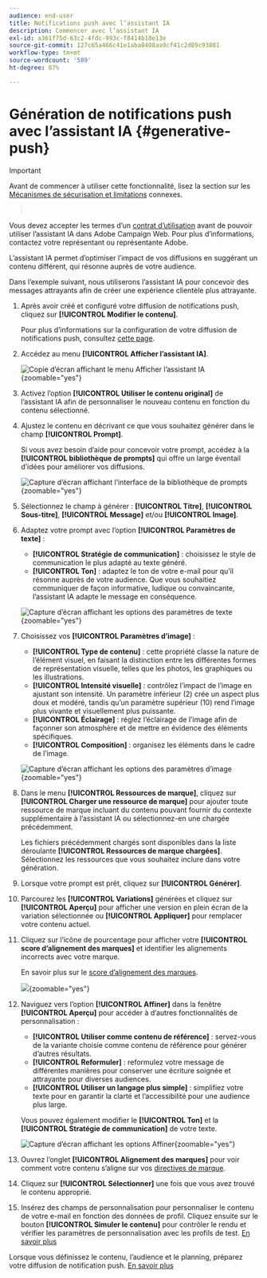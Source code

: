 ```yaml
---
audience: end-user
title: Notifications push avec l’assistant IA
description: Commencer avec l’assistant IA
exl-id: a361f75d-63c2-4fdc-993c-f8414b18e13e
source-git-commit: 127c65a466c41e1aba8408aa9cf41c2d89c93801
workflow-type: tm+mt
source-wordcount: '589'
ht-degree: 87%

---
```


# Génération de notifications push avec l’assistant IA {#generative-push}

>[!IMPORTANT]
>
>Avant de commencer à utiliser cette fonctionnalité, lisez la section sur les [Mécanismes de sécurisation et limitations](generative-gs.md#generative-guardrails) connexes.
>></br>
>
>Vous devez accepter les termes d’un [contrat d’utilisation](https://www.adobe.com/legal/licenses-terms/adobe-dx-gen-ai-user-guidelines.html) avant de pouvoir utiliser l’assistant IA dans Adobe Campaign Web. Pour plus d’informations, contactez votre représentant ou représentante Adobe.

L’assistant IA permet d’optimiser l’impact de vos diffusions en suggérant un contenu différent, qui résonne auprès de votre audience.

Dans l’exemple suivant, nous utiliserons l’assistant IA pour concevoir des messages attrayants afin de créer une expérience clientèle plus attrayante.

1. Après avoir créé et configuré votre diffusion de notifications push, cliquez sur **[!UICONTROL Modifier le contenu]**.

   Pour plus d’informations sur la configuration de votre diffusion de notifications push, consultez [cette page](../push/create-push.md).

1. Accédez au menu **[!UICONTROL Afficher l’assistant IA]**.

   ![Copie d’écran affichant le menu Afficher l’assistant IA](assets/push-genai-1.png){zoomable="yes"}

1. Activez l’option **[!UICONTROL Utiliser le contenu original]** de l’assistant IA afin de personnaliser le nouveau contenu en fonction du contenu sélectionné.

1. Ajustez le contenu en décrivant ce que vous souhaitez générer dans le champ **[!UICONTROL Prompt]**.

   Si vous avez besoin d’aide pour concevoir votre prompt, accédez à la **[!UICONTROL bibliothèque de prompts]** qui offre un large éventail d’idées pour améliorer vos diffusions.

   ![Capture d’écran affichant l’interface de la bibliothèque de prompts](assets/push-genai-2.png){zoomable="yes"}

1. Sélectionnez le champ à générer : **[!UICONTROL Titre]**, **[!UICONTROL Sous-titre]**, **[!UICONTROL Message]** et/ou **[!UICONTROL Image]**.

1. Adaptez votre prompt avec l’option **[!UICONTROL Paramètres de texte]** :

   * **[!UICONTROL Stratégie de communication]** : choisissez le style de communication le plus adapté au texte généré.
   * **[!UICONTROL Ton]** : adaptez le ton de votre e-mail pour qu’il résonne auprès de votre audience. Que vous souhaitiez communiquer de façon informative, ludique ou convaincante, l’assistant IA adapte le message en conséquence.

   ![Capture d’écran affichant les options des paramètres de texte](assets/push-genai-3.png){zoomable="yes"}

1. Choisissez vos **[!UICONTROL Paramètres d’image]** :

   * **[!UICONTROL Type de contenu]** : cette propriété classe la nature de l’élément visuel, en faisant la distinction entre les différentes formes de représentation visuelle, telles que les photos, les graphiques ou les illustrations.
   * **[!UICONTROL Intensité visuelle]** : contrôlez l’impact de l’image en ajustant son intensité. Un paramètre inférieur (2) crée un aspect plus doux et modéré, tandis qu’un paramètre supérieur (10) rend l’image plus vivante et visuellement plus puissante.
   * **[!UICONTROL Éclairage]** : réglez l’éclairage de l’image afin de façonner son atmosphère et de mettre en évidence des éléments spécifiques.
   * **[!UICONTROL Composition]** : organisez les éléments dans le cadre de l’image.

   ![Capture d’écran affichant les options des paramètres d’image](assets/push-genai-4.png){zoomable="yes"}

1. Dans le menu **[!UICONTROL Ressources de marque]**, cliquez sur **[!UICONTROL Charger une ressource de marque]** pour ajouter toute ressource de marque incluant du contenu pouvant fournir du contexte supplémentaire à l’assistant IA ou sélectionnez-en une chargée précédemment.

   Les fichiers précédemment chargés sont disponibles dans la liste déroulante **[!UICONTROL Ressources de marque chargées]**. Sélectionnez les ressources que vous souhaitez inclure dans votre génération.

1. Lorsque votre prompt est prêt, cliquez sur **[!UICONTROL Générer]**.

1. Parcourez les **[!UICONTROL Variations]** générées et cliquez sur **[!UICONTROL Aperçu]** pour afficher une version en plein écran de la variation sélectionnée ou **[!UICONTROL Appliquer]** pour remplacer votre contenu actuel.

1. Cliquez sur l’icône de pourcentage pour afficher votre **[!UICONTROL score d’alignement des marques]** et identifier les alignements incorrects avec votre marque.

   En savoir plus sur le [score d’alignement des marques](../content/brands-score.md).

   ![](assets/push-genai-6.png){zoomable="yes"}

1. Naviguez vers l’option **[!UICONTROL Affiner]** dans la fenêtre **[!UICONTROL Aperçu]** pour accéder à d’autres fonctionnalités de personnalisation :

   * **[!UICONTROL Utiliser comme contenu de référence]** : servez-vous de la variante choisie comme contenu de référence pour générer d’autres résultats.
   * **[!UICONTROL Reformuler]** : reformulez votre message de différentes manières pour conserver une écriture soignée et attrayante pour diverses audiences.
   * **[!UICONTROL Utiliser un langage plus simple]** : simplifiez votre texte pour en garantir la clarté et l’accessibilité pour une audience plus large.

   Vous pouvez également modifier le **[!UICONTROL Ton]** et la **[!UICONTROL Stratégie de communication]** de votre texte.

   ![Capture d’écran affichant les options Affiner](assets/push-genai-5.png){zoomable="yes"}

1. Ouvrez l’onglet **[!UICONTROL Alignement des marques]** pour voir comment votre contenu s’aligne sur vos [directives de marque](../content/brands.md).

1. Cliquez sur **[!UICONTROL Sélectionner]** une fois que vous avez trouvé le contenu approprié.

1. Insérez des champs de personnalisation pour personnaliser le contenu de votre e-mail en fonction des données de profil. Cliquez ensuite sur le bouton **[!UICONTROL Simuler le contenu]** pour contrôler le rendu et vérifier les paramètres de personnalisation avec les profils de test. [En savoir plus](../preview-test/preview-content.md)

Lorsque vous définissez le contenu, l’audience et le planning, préparez votre diffusion de notification push. [En savoir plus](../monitor/prepare-send.md)